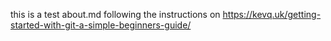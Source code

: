 this is a test about.md following the instructions on 
https://kevq.uk/getting-started-with-git-a-simple-beginners-guide/

